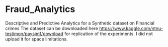 # Fraud_Analytics
Descriptive and  Predictive Analytics  for a Synthetic dataset on Financial crimes
The dataset can be downloaded here https://www.kaggle.com/ntnu-testimon/paysim1/download for replication of the experiments. I did not  upload it for space limitations.
